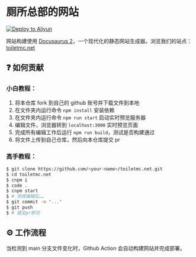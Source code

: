# 厕所总部的网站
[![Deploy to Aliyun](https://github.com/ToiletMC/toiletmc.net/actions/workflows/deploy.yml/badge.svg)](https://github.com/ToiletMC/toiletmc.net/actions/workflows/deploy.yml)

网站构建使用 [Docusaurus 2](https://docusaurus.io/zh-CN/)，一个现代化的静态网站生成器。浏览我们的站点：[toiletmc.net](https://toiletmc.net)

## ❓ 如何贡献

### 小白教程：

1. 将本仓库 fork 到自己的 github 账号并下载文件到本地
2. 在文件夹内运行命令 `npm install` 安装依赖
3. 在文件夹内运行命令 `npm run start` 启动实时预览服务器
4. 编辑文件，浏览器转到 `localhost:3000` 实时预览页面
5. 完成所有编辑工作后运行 `npm run build`，测试是否构建通过
6. 将文件上传到自己仓库，然后向本仓库提交 pr

### 高手教程：

```bash
$ git clone https://github.com/<your-name>/toiletmc.net.git
$ cd toiletmc.net
$ cnpm i
$ code .
$ cnpm start
$ # 完成编辑后……
$ git commit -m "..."
$ git push
$ # 提交pr即可
```

## ⚙️ 工作流程

当检测到 main 分支文件变化时，Github Action 会自动构建网站并完成部署。
